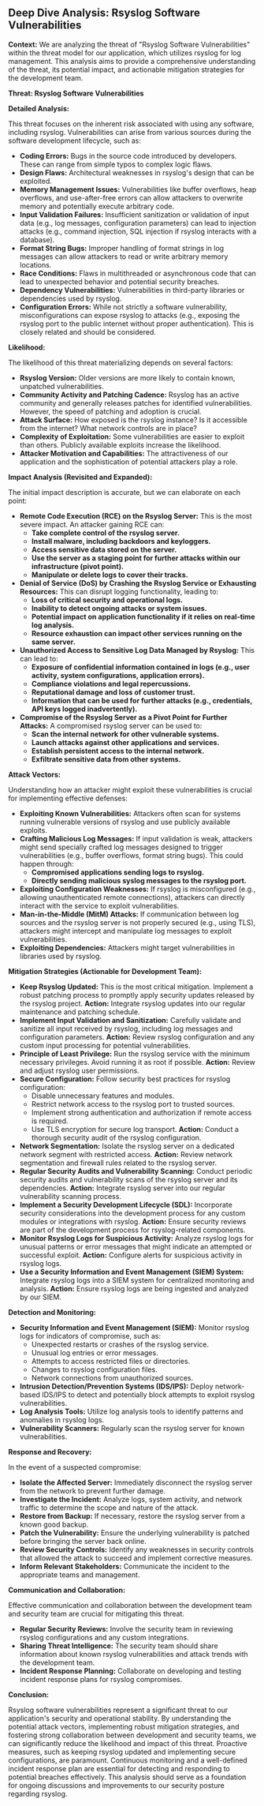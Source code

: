 ## Deep Dive Analysis: Rsyslog Software Vulnerabilities

**Context:** We are analyzing the threat of "Rsyslog Software Vulnerabilities" within the threat model for our application, which utilizes rsyslog for log management. This analysis aims to provide a comprehensive understanding of the threat, its potential impact, and actionable mitigation strategies for the development team.

**Threat: Rsyslog Software Vulnerabilities**

**Detailed Analysis:**

This threat focuses on the inherent risk associated with using any software, including rsyslog. Vulnerabilities can arise from various sources during the software development lifecycle, such as:

* **Coding Errors:**  Bugs in the source code introduced by developers. These can range from simple typos to complex logic flaws.
* **Design Flaws:**  Architectural weaknesses in rsyslog's design that can be exploited.
* **Memory Management Issues:**  Vulnerabilities like buffer overflows, heap overflows, and use-after-free errors can allow attackers to overwrite memory and potentially execute arbitrary code.
* **Input Validation Failures:**  Insufficient sanitization or validation of input data (e.g., log messages, configuration parameters) can lead to injection attacks (e.g., command injection, SQL injection if rsyslog interacts with a database).
* **Format String Bugs:**  Improper handling of format strings in log messages can allow attackers to read or write arbitrary memory locations.
* **Race Conditions:**  Flaws in multithreaded or asynchronous code that can lead to unexpected behavior and potential security breaches.
* **Dependency Vulnerabilities:**  Vulnerabilities in third-party libraries or dependencies used by rsyslog.
* **Configuration Errors:** While not strictly a software vulnerability, misconfigurations can expose rsyslog to attacks (e.g., exposing the rsyslog port to the public internet without proper authentication). This is closely related and should be considered.

**Likelihood:**

The likelihood of this threat materializing depends on several factors:

* **Rsyslog Version:** Older versions are more likely to contain known, unpatched vulnerabilities.
* **Community Activity and Patching Cadence:**  Rsyslog has an active community and generally releases patches for identified vulnerabilities. However, the speed of patching and adoption is crucial.
* **Attack Surface:**  How exposed is the rsyslog instance? Is it accessible from the internet? What network controls are in place?
* **Complexity of Exploitation:**  Some vulnerabilities are easier to exploit than others. Publicly available exploits increase the likelihood.
* **Attacker Motivation and Capabilities:**  The attractiveness of our application and the sophistication of potential attackers play a role.

**Impact Analysis (Revisited and Expanded):**

The initial impact description is accurate, but we can elaborate on each point:

* **Remote Code Execution (RCE) on the Rsyslog Server:** This is the most severe impact. An attacker gaining RCE can:
    * **Take complete control of the rsyslog server.**
    * **Install malware, including backdoors and keyloggers.**
    * **Access sensitive data stored on the server.**
    * **Use the server as a staging point for further attacks within our infrastructure (pivot point).**
    * **Manipulate or delete logs to cover their tracks.**
* **Denial of Service (DoS) by Crashing the Rsyslog Service or Exhausting Resources:** This can disrupt logging functionality, leading to:
    * **Loss of critical security and operational logs.**
    * **Inability to detect ongoing attacks or system issues.**
    * **Potential impact on application functionality if it relies on real-time log analysis.**
    * **Resource exhaustion can impact other services running on the same server.**
* **Unauthorized Access to Sensitive Log Data Managed by Rsyslog:**  This can lead to:
    * **Exposure of confidential information contained in logs (e.g., user activity, system configurations, application errors).**
    * **Compliance violations and legal repercussions.**
    * **Reputational damage and loss of customer trust.**
    * **Information that can be used for further attacks (e.g., credentials, API keys logged inadvertently).**
* **Compromise of the Rsyslog Server as a Pivot Point for Further Attacks:**  A compromised rsyslog server can be used to:
    * **Scan the internal network for other vulnerable systems.**
    * **Launch attacks against other applications and services.**
    * **Establish persistent access to the internal network.**
    * **Exfiltrate sensitive data from other systems.**

**Attack Vectors:**

Understanding how an attacker might exploit these vulnerabilities is crucial for implementing effective defenses:

* **Exploiting Known Vulnerabilities:** Attackers often scan for systems running vulnerable versions of rsyslog and use publicly available exploits.
* **Crafting Malicious Log Messages:** If input validation is weak, attackers might send specially crafted log messages designed to trigger vulnerabilities (e.g., buffer overflows, format string bugs). This could happen through:
    * **Compromised applications sending logs to rsyslog.**
    * **Directly sending malicious syslog messages to the rsyslog port.**
* **Exploiting Configuration Weaknesses:**  If rsyslog is misconfigured (e.g., allowing unauthenticated remote connections), attackers can directly interact with the service to exploit vulnerabilities.
* **Man-in-the-Middle (MitM) Attacks:** If communication between log sources and the rsyslog server is not properly secured (e.g., using TLS), attackers might intercept and manipulate log messages to exploit vulnerabilities.
* **Exploiting Dependencies:**  Attackers might target vulnerabilities in libraries used by rsyslog.

**Mitigation Strategies (Actionable for Development Team):**

* **Keep Rsyslog Updated:** This is the most critical mitigation. Implement a robust patching process to promptly apply security updates released by the rsyslog project. **Action:** Integrate rsyslog updates into our regular maintenance and patching schedule.
* **Implement Input Validation and Sanitization:**  Carefully validate and sanitize all input received by rsyslog, including log messages and configuration parameters. **Action:** Review rsyslog configuration and any custom input processing for potential vulnerabilities.
* **Principle of Least Privilege:** Run the rsyslog service with the minimum necessary privileges. Avoid running it as root if possible. **Action:** Review and adjust rsyslog user permissions.
* **Secure Configuration:**  Follow security best practices for rsyslog configuration:
    * Disable unnecessary features and modules.
    * Restrict network access to the rsyslog port to trusted sources.
    * Implement strong authentication and authorization if remote access is required.
    * Use TLS encryption for secure log transport. **Action:** Conduct a thorough security audit of the rsyslog configuration.
* **Network Segmentation:** Isolate the rsyslog server on a dedicated network segment with restricted access. **Action:** Review network segmentation and firewall rules related to the rsyslog server.
* **Regular Security Audits and Vulnerability Scanning:**  Conduct periodic security audits and vulnerability scans of the rsyslog server and its dependencies. **Action:** Integrate rsyslog server into our regular vulnerability scanning process.
* **Implement a Security Development Lifecycle (SDL):**  Incorporate security considerations into the development process for any custom modules or integrations with rsyslog. **Action:** Ensure security reviews are part of the development process for rsyslog-related components.
* **Monitor Rsyslog Logs for Suspicious Activity:** Analyze rsyslog logs for unusual patterns or error messages that might indicate an attempted or successful exploit. **Action:** Configure alerts for suspicious activity in rsyslog logs.
* **Use a Security Information and Event Management (SIEM) System:** Integrate rsyslog logs into a SIEM system for centralized monitoring and analysis. **Action:** Ensure rsyslog logs are being ingested and analyzed by our SIEM.

**Detection and Monitoring:**

* **Security Information and Event Management (SIEM):**  Monitor rsyslog logs for indicators of compromise, such as:
    * Unexpected restarts or crashes of the rsyslog service.
    * Unusual log entries or error messages.
    * Attempts to access restricted files or directories.
    * Changes to rsyslog configuration files.
    * Network connections from unauthorized sources.
* **Intrusion Detection/Prevention Systems (IDS/IPS):**  Deploy network-based IDS/IPS to detect and potentially block attempts to exploit rsyslog vulnerabilities.
* **Log Analysis Tools:** Utilize log analysis tools to identify patterns and anomalies in rsyslog logs.
* **Vulnerability Scanners:** Regularly scan the rsyslog server for known vulnerabilities.

**Response and Recovery:**

In the event of a suspected compromise:

* **Isolate the Affected Server:** Immediately disconnect the rsyslog server from the network to prevent further damage.
* **Investigate the Incident:**  Analyze logs, system activity, and network traffic to determine the scope and nature of the attack.
* **Restore from Backup:** If necessary, restore the rsyslog server from a known good backup.
* **Patch the Vulnerability:** Ensure the underlying vulnerability is patched before bringing the server back online.
* **Review Security Controls:**  Identify any weaknesses in security controls that allowed the attack to succeed and implement corrective measures.
* **Inform Relevant Stakeholders:** Communicate the incident to the appropriate teams and management.

**Communication and Collaboration:**

Effective communication and collaboration between the development team and security team are crucial for mitigating this threat.

* **Regular Security Reviews:**  Involve the security team in reviewing rsyslog configurations and any custom integrations.
* **Sharing Threat Intelligence:**  The security team should share information about known rsyslog vulnerabilities and attack trends with the development team.
* **Incident Response Planning:**  Collaborate on developing and testing incident response plans for rsyslog compromises.

**Conclusion:**

Rsyslog software vulnerabilities represent a significant threat to our application's security and operational stability. By understanding the potential attack vectors, implementing robust mitigation strategies, and fostering strong collaboration between development and security teams, we can significantly reduce the likelihood and impact of this threat. Proactive measures, such as keeping rsyslog updated and implementing secure configurations, are paramount. Continuous monitoring and a well-defined incident response plan are essential for detecting and responding to potential breaches effectively. This analysis should serve as a foundation for ongoing discussions and improvements to our security posture regarding rsyslog.
